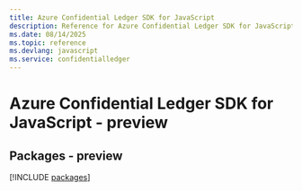 ```yaml
---
title: Azure Confidential Ledger SDK for JavaScript
description: Reference for Azure Confidential Ledger SDK for JavaScript
ms.date: 08/14/2025
ms.topic: reference
ms.devlang: javascript
ms.service: confidentialledger
---
```

# Azure Confidential Ledger SDK for JavaScript - preview
## Packages - preview
[!INCLUDE [packages](confidential-ledger-index.md)]